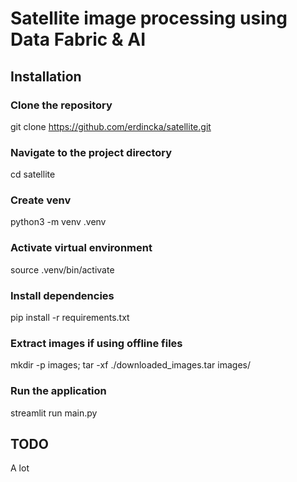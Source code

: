 # Satellite image processing using Data Fabric & AI

## Installation

### Clone the repository
git clone https://github.com/erdincka/satellite.git

### Navigate to the project directory
cd satellite

### Create venv
python3 -m venv .venv

### Activate virtual environment
source .venv/bin/activate

### Install dependencies
pip install -r requirements.txt

### Extract images if using offline files
mkdir -p images; tar -xf ./downloaded_images.tar images/

### Run the application
streamlit run main.py

## TODO

A lot
